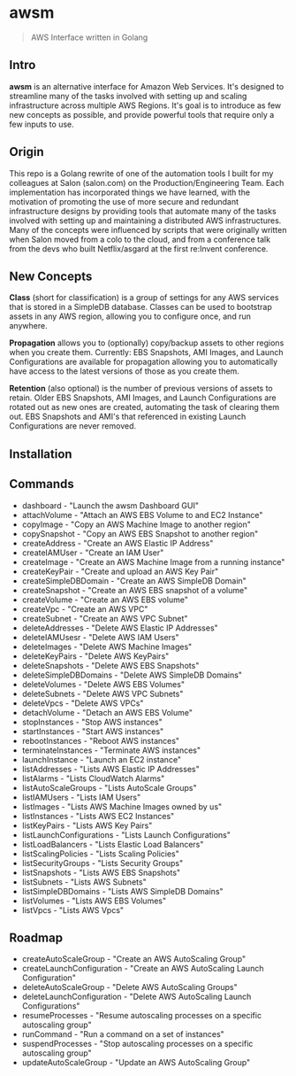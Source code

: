 # awsm
> AWS Interface written in Golang

## Intro
**awsm** is an alternative interface for Amazon Web Services. It's designed to streamline many of the tasks involved with setting up and scaling infrastructure across multiple AWS Regions. It's goal is to introduce as few new concepts as possible, and provide powerful tools that require only a few inputs to use.


## Origin
This repo is a Golang rewrite of one of the automation tools I built for my colleagues at Salon (salon.com) on the Production/Engineering Team. Each implementation has incorporated things we have learned, with the motivation of promoting the use of more secure and redundant infrastructure designs by providing tools that automate many of the tasks involved with setting up and maintaining a distributed AWS infrastructures. Many of the concepts were influenced by scripts that were originally written when Salon moved from a colo to the cloud, and from a conference talk from the devs who built Netflix/asgard at the first re:Invent conference.


## New Concepts
**Class** (short for classification) is a group of settings for any AWS services that is stored in a SimpleDB database. Classes can be used to bootstrap assets in any AWS region, allowing you to configure once, and run anywhere.

**Propagation** allows you to (optionally) copy/backup assets to other regions when you create them. Currently: EBS Snapshots, AMI Images, and Launch Configurations are available for propagation allowing you to automatically have access to the latest versions of those as you create them.

**Retention** (also optional) is the number of previous versions of assets to retain. Older EBS Snapshots, AMI Images, and Launch Configurations are rotated out as new ones are created, automating the task of clearing them out. EBS Snapshots and AMI's that referenced in existing Launch Configurations are never removed.


## Installation


## Commands
* dashboard - "Launch the awsm Dashboard GUI"
* attachVolume - "Attach an AWS EBS Volume to and EC2 Instance"
* copyImage - "Copy an AWS Machine Image to another region"
* copySnapshot - "Copy an AWS EBS Snapshot to another region"
* createAddress - "Create an AWS Elastic IP Address"
* createIAMUser - "Create an IAM User"
* createImage - "Create an AWS Machine Image from a running instance"
* createKeyPair - "Create and upload an AWS Key Pair"
* createSimpleDBDomain - "Create an AWS SimpleDB Domain"
* createSnapshot - "Create an AWS EBS snapshot of a volume"
* createVolume - "Create an AWS EBS volume"
* createVpc - "Create an AWS VPC"
* createSubnet - "Create an AWS VPC Subnet"
* deleteAddresses - "Delete AWS Elastic IP Addresses"
* deleteIAMUsesr - "Delete AWS IAM Users"
* deleteImages - "Delete AWS Machine Images"
* deleteKeyPairs - "Delete AWS KeyPairs"
* deleteSnapshots - "Delete AWS EBS Snapshots"
* deleteSimpleDBDomains - "Delete AWS SimpleDB Domains"
* deleteVolumes - "Delete AWS EBS Volumes"
* deleteSubnets - "Delete AWS VPC Subnets"
* deleteVpcs - "Delete AWS VPCs"
* detachVolume - "Detach an AWS EBS Volume"
* stopInstances - "Stop AWS instances"
* startInstances - "Start AWS instances"
* rebootInstances - "Reboot AWS instances"
* terminateInstances - "Terminate AWS instances"
* launchInstance - "Launch an EC2 instance"
* listAddresses - "Lists AWS Elastic IP Addresses"
* listAlarms - "Lists CloudWatch Alarms"
* listAutoScaleGroups - "Lists AutoScale Groups"
* listIAMUsers - "Lists IAM Users"
* listImages - "Lists AWS Machine Images owned by us"
* listInstances - "Lists AWS EC2 Instances"
* listKeyPairs - "Lists AWS Key Pairs"
* listLaunchConfigurations - "Lists Launch Configurations"
* listLoadBalancers - "Lists Elastic Load Balancers"
* listScalingPolicies - "Lists Scaling Policies"
* listSecurityGroups - "Lists Security Groups"
* listSnapshots - "Lists AWS EBS Snapshots"
* listSubnets - "Lists AWS Subnets"
* listSimpleDBDomains - "Lists AWS SimpleDB Domains"
* listVolumes - "Lists AWS EBS Volumes"
* listVpcs - "Lists AWS Vpcs"

## Roadmap

* createAutoScaleGroup - "Create an AWS AutoScaling Group"
* createLaunchConfiguration - "Create an AWS AutoScaling Launch Configuration"
* deleteAutoScaleGroup - "Delete AWS AutoScaling Groups"
* deleteLaunchConfiguration - "Delete AWS AutoScaling Launch Configurations"
* resumeProcesses - "Resume autoscaling processes on a specific autoscaling group"
* runCommand - "Run a command on a set of instances"
* suspendProcesses - "Stop autoscaling processes on a specific autoscaling group"
* updateAutoScaleGroup - "Update an AWS AutoScaling Group"
